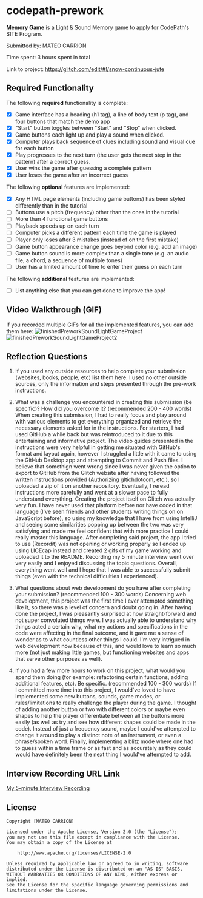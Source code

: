 # codepath-prework
**Memory Game** is a Light & Sound Memory game to apply for CodePath's SITE Program. 

Submitted by: MATEO CARRION

Time spent: 3 hours spent in total

Link to project: https://glitch.com/edit/#!/snow-continuous-jute

## Required Functionality

The following **required** functionality is complete:

* [X] Game interface has a heading (h1 tag), a line of body text (p tag), and four buttons that match the demo app
* [X] "Start" button toggles between "Start" and "Stop" when clicked. 
* [X] Game buttons each light up and play a sound when clicked. 
* [X] Computer plays back sequence of clues including sound and visual cue for each button
* [X] Play progresses to the next turn (the user gets the next step in the pattern) after a correct guess. 
* [X] User wins the game after guessing a complete pattern
* [X] User loses the game after an incorrect guess

The following **optional** features are implemented:

* [X] Any HTML page elements (including game buttons) has been styled differently than in the tutorial
* [ ] Buttons use a pitch (frequency) other than the ones in the tutorial
* [ ] More than 4 functional game buttons
* [ ] Playback speeds up on each turn
* [ ] Computer picks a different pattern each time the game is played
* [ ] Player only loses after 3 mistakes (instead of on the first mistake)
* [ ] Game button appearance change goes beyond color (e.g. add an image)
* [ ] Game button sound is more complex than a single tone (e.g. an audio file, a chord, a sequence of multiple tones)
* [ ] User has a limited amount of time to enter their guess on each turn

The following **additional** features are implemented:

- [ ] List anything else that you can get done to improve the app!

## Video Walkthrough (GIF)

If you recorded multiple GIFs for all the implemented features, you can add them here:
![finishedPreworkSoundLightGameProject](https://user-images.githubusercontent.com/72164622/161342520-3d92824a-63af-4951-97c2-1649595d0110.gif)
![finishedPreworkSoundLightGameProject2](https://user-images.githubusercontent.com/72164622/161342698-865c7aea-4a95-49cb-8db4-def44f47c7b8.gif)

## Reflection Questions
1. If you used any outside resources to help complete your submission (websites, books, people, etc) list them here. 
I used no other outside sources, only the information and steps presented through the pre-work instructions.

2. What was a challenge you encountered in creating this submission (be specific)? How did you overcome it? (recommended 200 - 400 words) 
    When creating this submission, I had to really focus and play around with various elements to get everything organized and retrieve the necessary elements asked for in the instructions. For starters, I had used GitHub a while back but was reintroduced to it due to this entertaining and informative project. The video guides presented in the instructions were very helpful in getting me situated with GitHub's format and layout again, however I struggled a little with it came to using the GitHub Desktop app and attempting to Commit and Push files. I believe that somethign went wrong since I was never given the option to export to GitHub from the Glitch website after having followed the written instructions provided (Authorizing gltichdotcom, etc.), so I uploaded a zip of it on another repository. Eventually, I reread instructions more carefully and went at a slower pace to fully understand everything. Creating the project itself on Glitch was actually very fun. I have never used that platform before nor have coded in that language (I've seen friends and other students writing things on on JavaScript before), so using my knowledge that I have from using IntelliJ and seeing some similarities popping up between the two was very satisfying and made me feel confident that with more practice I could really master this language. After completing said project, the app I tried to use (Recordit) was not opening or working properly so I ended up using LICEcap instead and created 2 gifs of my game working and uploaded it to the README. Recording my 5 minute interview went over very easily and I enjoyed discussing the topic questions. Overall, everything went well and I hope that I was able to successfully submit things (even with the technical difficulties I experienced).

3. What questions about web development do you have after completing your submission? (recommended 100 - 300 words) 
    Concerning web development, this project was the first time I ever attempted something like it, so there was a level of concern and doubt going in. After having done the project, I was pleasantly surprised at how straight-forward and not super convoluted things were. I was actually able to understand why things acted a certain why, what my actions and specifications in the code were affecting in the final outcome, and it gave me a sense of wonder as to what countless other things I could. I'm very intrigued in web development now because of this, and would love to learn so much more (not just making little games, but functioning websites and apps that serve other purposes as well). 

4. If you had a few more hours to work on this project, what would you spend them doing (for example: refactoring certain functions, adding additional features, etc). Be specific. (recommended 100 - 300 words) 
    If I committed more time into this project, I would've loved to have implemented some new buttons, sounds, game modes, or rules/limitations to really challenge the player during the game.  I thought of adding another button or two with different colors or maybe even shapes to help the player differentiate between all the buttons more easily (as well as try and see how different shapes could be made in the code). Instead of just a frequency sound, maybe I could've attempted to change it around to play a distinct note of an instrument, or even a phrase/spoken word. Finally, implementing a blitz mode where one had to guess within a time frame or as fast and as accurately as they could would have definitely been the next thing I would've attempted to add. 



## Interview Recording URL Link

[My 5-minute Interview Recording](your-link-here)


## License

    Copyright [MATEO CARRION]

    Licensed under the Apache License, Version 2.0 (the "License");
    you may not use this file except in compliance with the License.
    You may obtain a copy of the License at

        http://www.apache.org/licenses/LICENSE-2.0

    Unless required by applicable law or agreed to in writing, software
    distributed under the License is distributed on an "AS IS" BASIS,
    WITHOUT WARRANTIES OR CONDITIONS OF ANY KIND, either express or implied.
    See the License for the specific language governing permissions and
    limitations under the License.
